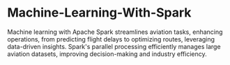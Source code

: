 # Machine-Learning-With-Spark
 Machine learning with Apache Spark streamlines aviation tasks, enhancing operations, from predicting flight delays to optimizing routes, leveraging data-driven insights. Spark's parallel processing efficiently manages large aviation datasets, improving decision-making and industry efficiency.

